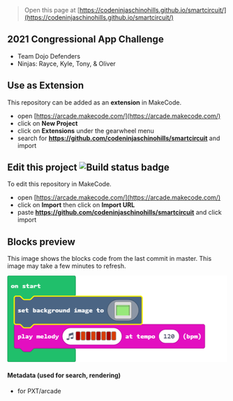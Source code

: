  


> Open this page at [https://codeninjaschinohills.github.io/smartcircuit/](https://codeninjaschinohills.github.io/smartcircuit/)

## 2021 Congressional App Challenge
* Team Dojo Defenders
* Ninjas: Rayce, Kyle, Tony, & Oliver

## Use as Extension

This repository can be added as an **extension** in MakeCode.

* open [https://arcade.makecode.com/](https://arcade.makecode.com/)
* click on **New Project**
* click on **Extensions** under the gearwheel menu
* search for **https://github.com/codeninjaschinohills/smartcircuit** and import

## Edit this project ![Build status badge](https://github.com/codeninjaschinohills/smartcircuit/workflows/MakeCode/badge.svg)

To edit this repository in MakeCode.

* open [https://arcade.makecode.com/](https://arcade.makecode.com/)
* click on **Import** then click on **Import URL**
* paste **https://github.com/codeninjaschinohills/smartcircuit** and click import

## Blocks preview

This image shows the blocks code from the last commit in master.
This image may take a few minutes to refresh.

![A rendered view of the blocks](https://github.com/codeninjaschinohills/smartcircuit/raw/master/.github/makecode/blocks.png)

#### Metadata (used for search, rendering)

* for PXT/arcade
<script src="https://makecode.com/gh-pages-embed.js"></script><script>makeCodeRender("{{ site.makecode.home_url }}", "{{ site.github.owner_name }}/{{ site.github.repository_name }}");</script>
